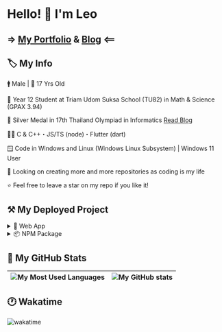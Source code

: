 # Hello! 👋 I'm Leo

## => [My Portfolio](https://portfolio.leomotors.vercel.app) & [Blog](https://portfolio.leomotors.vercel.app/blog) <==

## 🏷️ My Info

🚹 Male | 🎂 17 Yrs Old

🏫 Year 12 Student at Triam Udom Suksa School (TU82) in Math & Science (GPAX 3.94)

🥈 Silver Medal in 17th Thailand Olympiad in Informatics [Read Blog](https://github.com/Leomotors/TOI17-Journey#readme)

👨‍💻 C & C++・JS/TS (node)・Flutter (dart)

🪟 Code in Windows and Linux (Windows Linux Subsystem) | Windows 11 User

👀 Looking on creating more and more repositories as coding is my life

⭐ Feel free to leave a star on my repo if you like it!

## ⚒️ My Deployed Project

<details>
 <summary>🔺 Web App</summary>

- [Website Vector Calculator 2](https://github.com/Leomotors/Website-Vector-Calculator-2) => [Vercel App](https://mini-vector-calculator.vercel.app)
- [My Repositories](https://github.com/Leomotors/my-repos) => [Vercel App](https://repos.leomotors.vercel.app)
- [Anime Captcha](https://github.com/Leomotors/anime-captcha) => [Vercel App](https://anime-captcha.vercel.app)
- [Stupid Problems](https://github.com/Leomotors/stupid-problems) => [GitHub Pages](https://leomotors.github.io/stupid-problems/)
- [My Portfolio](https://github.com/Leomotors/portfolio-sv) => [Vercel App](https://portfolio.leomotors.vercel.app)

</details>

<details>
 <summary>📦 NPM Package</summary>

- [My NPM Automation](https://github.com/Leomotors/my-npm-automation) => [npm](https://www.npmjs.com/package/leomotors-automation)
- [S Bot Framework](https://github.com/Leomotors/s-bot-framework) => [npm](https://www.npmjs.com/package/s-bot-framework)
- [Polynomial Generator](https://github.com/Leomotors/polynomial-generator) => [npm](https://www.npmjs.com/package/polynomial-generator)
- [Cocoa Discord Utils](https://github.com/Leomotors/cocoa-discord-utils) => [npm](https://www.npmjs.com/package/cocoa-discord-utils)

</details>

## 🔢 My GitHub Stats

| ![My Most Used Languages](https://github-readme-stats.vercel.app/api/top-langs/?username=Leomotors&layout=compact&langs_count=10&count_private=true) | ![My GitHub stats](https://github-readme-stats.vercel.app/api?username=Leomotors&count_private=true) |
| ---------------------------------------------------------------------------------------------------------------------------------------------------- | ---------------------------------------------------------------------------------------------------- |

## 🕐 Wakatime

![wakatime](https://wakatime.com/badge/user/7b85cf35-1e8b-4428-aed5-467d40e6e916.svg)

<!-- // auto generated by github but I will keep it
**Leomotors/Leomotors** is a ✨ _special_ ✨ repository because its `README.md` (this file) appears on your GitHub profile.

Here are some ideas to get you started:

- 🔭 I’m currently working on ... // NOT WORKING RN but maybe in the future
WRITTEN - 🌱 I’m currently learning ...
- 👯 I’m looking to collaborate on ...
- 🤔 I’m looking for help with ...
- 💬 Ask me about ...
- 📫 How to reach me: ...
- 😄 Pronouns: ...
- ⚡ Fun fact: ...
-->
